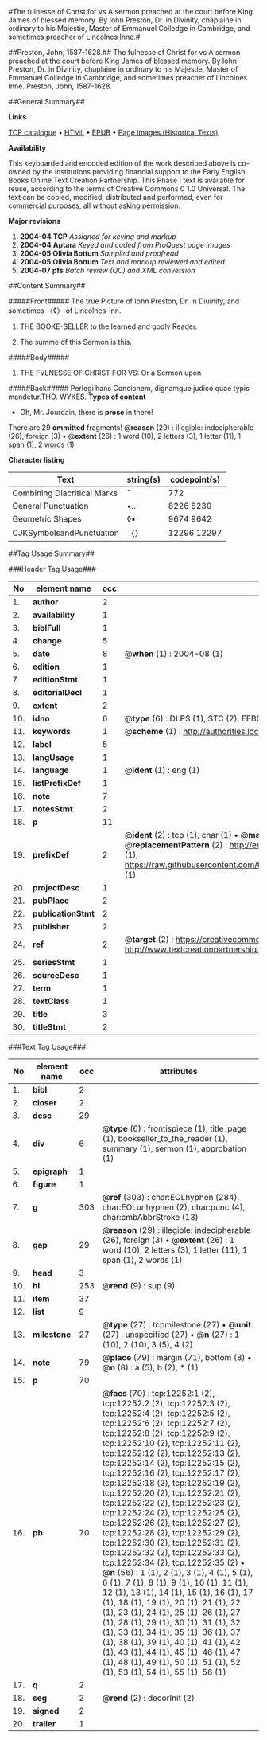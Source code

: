 #The fulnesse of Christ for vs A sermon preached at the court before King James of blessed memory. By Iohn Preston, Dr. in Divinity, chaplaine in ordinary to his Majestie, Master of Emmanuel Colledge in Cambridge, and sometimes preacher of Lincolnes Inne.#

##Preston, John, 1587-1628.##
The fulnesse of Christ for vs A sermon preached at the court before King James of blessed memory. By Iohn Preston, Dr. in Divinity, chaplaine in ordinary to his Majestie, Master of Emmanuel Colledge in Cambridge, and sometimes preacher of Lincolnes Inne.
Preston, John, 1587-1628.

##General Summary##

**Links**

[TCP catalogue](http://www.ota.ox.ac.uk/tcp/)  • 
[HTML](http://tei.it.ox.ac.uk/tcp/Texts-HTML/free/A09/A09967.html)  • 
[EPUB](http://tei.it.ox.ac.uk/tcp/Texts-EPUB/free/A09/A09967.epub) • 
[Page images (Historical Texts)](https://data.historicaltexts.jisc.ac.uk/view?pubId=eebo-99847226e&pageId=eebo-99847226e-12252-1)

**Availability**

This keyboarded and encoded edition of the
	       work described above is co-owned by the institutions
	       providing financial support to the Early English Books
	       Online Text Creation Partnership. This Phase I text is
	       available for reuse, according to the terms of Creative
	       Commons 0 1.0 Universal. The text can be copied,
	       modified, distributed and performed, even for
	       commercial purposes, all without asking permission.

**Major revisions**

1. __2004-04__ __TCP__ *Assigned for keying and markup*
1. __2004-04__ __Aptara__ *Keyed and coded from ProQuest page images*
1. __2004-05__ __Olivia Bottum__ *Sampled and proofread*
1. __2004-05__ __Olivia Bottum__ *Text and markup reviewed and edited*
1. __2004-07__ __pfs__ *Batch review (QC) and XML conversion*

##Content Summary##

#####Front#####
The true Picture of Iohn Preston,
Dr. in Diuinity, and sometimes
〈◊〉 of Lincolnes-Inn.
1. THE
BOOKE-SELLER
to the learned and
godly Reader.

1. The summe of this Sermon is this.

#####Body#####

1. THE
FVLNESSE
OF
CHRIST
FOR VS:
Or a Sermon upon

#####Back#####
Perlegi hans Concionem, dignamque judico
quae typis mandetur.THO. WYKES.
**Types of content**

  * Oh, Mr. Jourdain, there is **prose** in there!

There are 29 **ommitted** fragments! 
 @__reason__ (29) : illegible: indecipherable (26), foreign (3)  •  @__extent__ (26) : 1 word (10), 2 letters (3), 1 letter (11), 1 span (1), 2 words (1)

**Character listing**


|Text|string(s)|codepoint(s)|
|---|---|---|
|Combining             Diacritical Marks|̄|772|
|General Punctuation|•…|8226 8230|
|Geometric Shapes|◊▪|9674 9642|
|CJKSymbolsandPunctuation|〈〉|12296 12297|

##Tag Usage Summary##

###Header Tag Usage###

|No|element name|occ|attributes|
|---|---|---|---|
|1.|__author__|2||
|2.|__availability__|1||
|3.|__biblFull__|1||
|4.|__change__|5||
|5.|__date__|8| @__when__ (1) : 2004-08 (1)|
|6.|__edition__|1||
|7.|__editionStmt__|1||
|8.|__editorialDecl__|1||
|9.|__extent__|2||
|10.|__idno__|6| @__type__ (6) : DLPS (1), STC (2), EEBO-CITATION (1), PROQUEST (1), VID (1)|
|11.|__keywords__|1| @__scheme__ (1) : http://authorities.loc.gov/ (1)|
|12.|__label__|5||
|13.|__langUsage__|1||
|14.|__language__|1| @__ident__ (1) : eng (1)|
|15.|__listPrefixDef__|1||
|16.|__note__|7||
|17.|__notesStmt__|2||
|18.|__p__|11||
|19.|__prefixDef__|2| @__ident__ (2) : tcp (1), char (1)  •  @__matchPattern__ (2) : ([0-9\-]+):([0-9IVX]+) (1), (.+) (1)  •  @__replacementPattern__ (2) : http://eebo.chadwyck.com/downloadtiff?vid=$1&page=$2 (1), https://raw.githubusercontent.com/textcreationpartnership/Texts/master/tcpchars.xml#$1 (1)|
|20.|__projectDesc__|1||
|21.|__pubPlace__|2||
|22.|__publicationStmt__|2||
|23.|__publisher__|2||
|24.|__ref__|2| @__target__ (2) : https://creativecommons.org/publicdomain/zero/1.0/ (1), http://www.textcreationpartnership.org/docs/. (1)|
|25.|__seriesStmt__|1||
|26.|__sourceDesc__|1||
|27.|__term__|1||
|28.|__textClass__|1||
|29.|__title__|3||
|30.|__titleStmt__|2||


###Text Tag Usage###

|No|element name|occ|attributes|
|---|---|---|---|
|1.|__bibl__|2||
|2.|__closer__|2||
|3.|__desc__|29||
|4.|__div__|6| @__type__ (6) : frontispiece (1), title_page (1), bookseller_to_the_reader (1), summary (1), sermon (1), approbation (1)|
|5.|__epigraph__|1||
|6.|__figure__|1||
|7.|__g__|303| @__ref__ (303) : char:EOLhyphen (284), char:EOLunhyphen (2), char:punc (4), char:cmbAbbrStroke (13)|
|8.|__gap__|29| @__reason__ (29) : illegible: indecipherable (26), foreign (3)  •  @__extent__ (26) : 1 word (10), 2 letters (3), 1 letter (11), 1 span (1), 2 words (1)|
|9.|__head__|3||
|10.|__hi__|253| @__rend__ (9) : sup (9)|
|11.|__item__|37||
|12.|__list__|9||
|13.|__milestone__|27| @__type__ (27) : tcpmilestone (27)  •  @__unit__ (27) : unspecified (27)  •  @__n__ (27) : 1 (10), 2 (10), 3 (5), 4 (2)|
|14.|__note__|79| @__place__ (79) : margin (71), bottom (8)  •  @__n__ (8) : a (5), b (2), * (1)|
|15.|__p__|70||
|16.|__pb__|70| @__facs__ (70) : tcp:12252:1 (2), tcp:12252:2 (2), tcp:12252:3 (2), tcp:12252:4 (2), tcp:12252:5 (2), tcp:12252:6 (2), tcp:12252:7 (2), tcp:12252:8 (2), tcp:12252:9 (2), tcp:12252:10 (2), tcp:12252:11 (2), tcp:12252:12 (2), tcp:12252:13 (2), tcp:12252:14 (2), tcp:12252:15 (2), tcp:12252:16 (2), tcp:12252:17 (2), tcp:12252:18 (2), tcp:12252:19 (2), tcp:12252:20 (2), tcp:12252:21 (2), tcp:12252:22 (2), tcp:12252:23 (2), tcp:12252:24 (2), tcp:12252:25 (2), tcp:12252:26 (2), tcp:12252:27 (2), tcp:12252:28 (2), tcp:12252:29 (2), tcp:12252:30 (2), tcp:12252:31 (2), tcp:12252:32 (2), tcp:12252:33 (2), tcp:12252:34 (2), tcp:12252:35 (2)  •  @__n__ (56) : 1 (1), 2 (1), 3 (1), 4 (1), 5 (1), 6 (1), 7 (1), 8 (1), 9 (1), 10 (1), 11 (1), 12 (1), 13 (1), 14 (1), 15 (1), 16 (1), 17 (1), 18 (1), 19 (1), 20 (1), 21 (1), 22 (1), 23 (1), 24 (1), 25 (1), 26 (1), 27 (1), 28 (1), 29 (1), 30 (1), 31 (1), 32 (1), 33 (1), 34 (1), 35 (1), 36 (1), 37 (1), 38 (1), 39 (1), 40 (1), 41 (1), 42 (1), 43 (1), 44 (1), 45 (1), 46 (1), 47 (1), 48 (1), 49 (1), 50 (1), 51 (1), 52 (1), 53 (1), 54 (1), 55 (1), 56 (1)|
|17.|__q__|2||
|18.|__seg__|2| @__rend__ (2) : decorInit (2)|
|19.|__signed__|2||
|20.|__trailer__|1||
